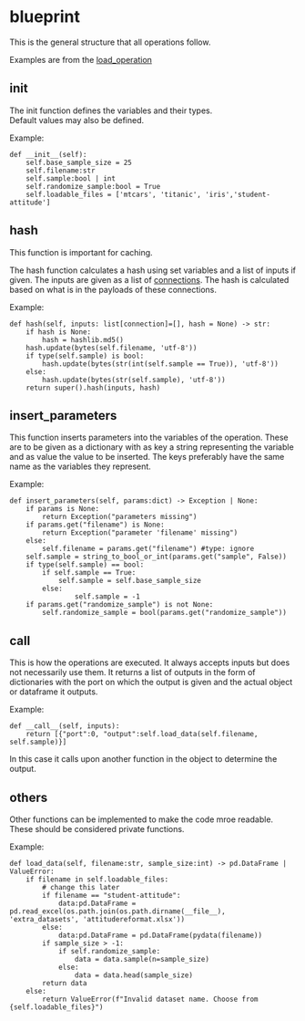 # blueprint

This is the general structure that all operations follow.

Examples are from the [load_operation](load_operation.md)

## init
The init function defines the variables and their types.<br>
Default values may also be defined.

Example:
```
def __init__(self):
    self.base_sample_size = 25
    self.filename:str
    self.sample:bool | int
    self.randomize_sample:bool = True
    self.loadable_files = ['mtcars', 'titanic', 'iris','student-attitude']
```

## hash
This function is important for caching.

The hash function calculates a hash using set variables and a list of inputs if given.
The inputs are given as a list of [connections](../connections.md). The hash is calculated based on what is in the payloads of these connections.

Example:
```
def hash(self, inputs: list[connection]=[], hash = None) -> str:
    if hash is None:
        hash = hashlib.md5()
    hash.update(bytes(self.filename, 'utf-8'))
    if type(self.sample) is bool:
        hash.update(bytes(str(int(self.sample == True)), 'utf-8'))
    else:
        hash.update(bytes(str(self.sample), 'utf-8'))
    return super().hash(inputs, hash)
```

## insert_parameters
This function inserts parameters into the variables of the operation. 
These are to be given as a dictionary with as key a string representing the variable and as value the value to be inserted.
The keys preferably have the same name as the variables they represent.

Example:
```
def insert_parameters(self, params:dict) -> Exception | None:
    if params is None:
        return Exception("parameters missing")
    if params.get("filename") is None:
        return Exception("parameter 'filename' missing")
    else:
        self.filename = params.get("filename") #type: ignore
    self.sample = string_to_bool_or_int(params.get("sample", False))
    if type(self.sample) == bool:
        if self.sample == True:
            self.sample = self.base_sample_size
        else:
                self.sample = -1
    if params.get("randomize_sample") is not None:
        self.randomize_sample = bool(params.get("randomize_sample"))
```

## call
This is how the operations are executed.
It always accepts inputs but does not necessarily use them. 
It returns a list of outputs in the form of dictionaries with the port on which the output is given and the actual object or dataframe it outputs.

Example:
```
def __call__(self, inputs):
    return [{"port":0, "output":self.load_data(self.filename, self.sample)}]
```

In this case it calls upon another function in the object to determine the output.

## others 
Other functions can be implemented to make the code mroe readable.
These should be considered private functions.


Example:
```
def load_data(self, filename:str, sample_size:int) -> pd.DataFrame | ValueError:
    if filename in self.loadable_files:
        # change this later
        if filename == "student-attitude":
            data:pd.DataFrame = pd.read_excel(os.path.join(os.path.dirname(__file__), 'extra_datasets', 'attitudereformat.xlsx'))
        else:
            data:pd.DataFrame = pd.DataFrame(pydata(filename))
        if sample_size > -1:
            if self.randomize_sample:
                data = data.sample(n=sample_size)
            else:
                data = data.head(sample_size)
        return data
    else:
        return ValueError(f"Invalid dataset name. Choose from {self.loadable_files}")
```